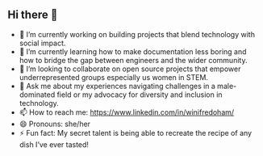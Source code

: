 ## Hi there 👋 

- 🔭 I’m currently working on building projects that blend technology with social impact.
- 🌱 I’m currently learning how to make documentation less boring and how to bridge the gap between engineers and the wider community.
- 👯 I’m looking to collaborate on open source projects that empower underrepresented groups especially us women in STEM.
- 💬 Ask me about my experiences navigating challenges in a male-dominated field or my advocacy for diversity and inclusion in technology.
- 📫 How to reach me: https://www.linkedin.com/in/winifredoham/ 
- 😄 Pronouns: she/her
- ⚡ Fun fact: My secret talent is being able to recreate the recipe of any dish I’ve ever tasted!

